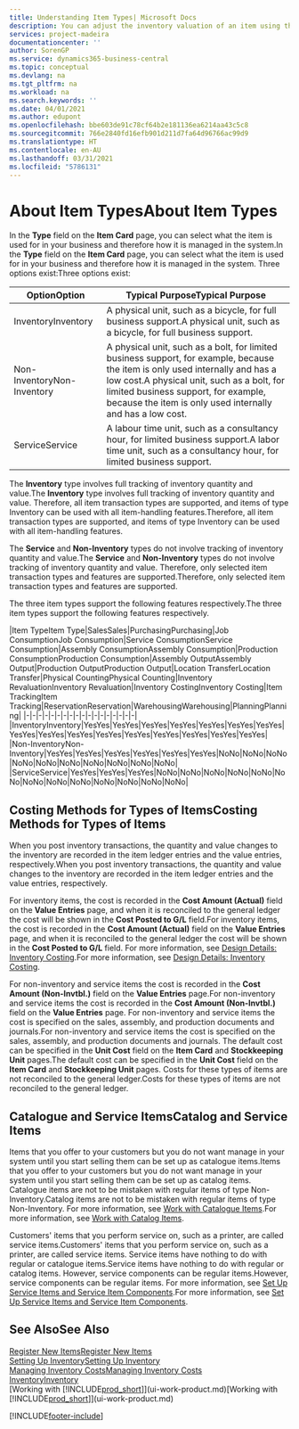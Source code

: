 ```yaml
---
title: Understanding Item Types| Microsoft Docs
description: You can adjust the inventory valuation of an item using the FIFO or Average costing methods, for example, when item costs change for reasons other than transactions.
services: project-madeira
documentationcenter: ''
author: SorenGP
ms.service: dynamics365-business-central
ms.topic: conceptual
ms.devlang: na
ms.tgt_pltfrm: na
ms.workload: na
ms.search.keywords: ''
ms.date: 04/01/2021
ms.author: edupont
ms.openlocfilehash: bbe603de91c78cf64b2e181136ea6214aa43c5c8
ms.sourcegitcommit: 766e2840fd16efb901d211d7fa64d96766ac99d9
ms.translationtype: HT
ms.contentlocale: en-AU
ms.lasthandoff: 03/31/2021
ms.locfileid: "5786131"
---
```

# <a name="about-item-types"></a><span data-ttu-id="4adfc-103">About Item Types</span><span class="sxs-lookup"><span data-stu-id="4adfc-103">About Item Types</span></span>
<span data-ttu-id="4adfc-104">In the **Type** field on the **Item Card** page, you can select what the item is used for in your business and therefore how it is managed in the system.</span><span class="sxs-lookup"><span data-stu-id="4adfc-104">In the **Type** field on the **Item Card** page, you can select what the item is used for in your business and therefore how it is managed in the system.</span></span> <span data-ttu-id="4adfc-105">Three options exist:</span><span class="sxs-lookup"><span data-stu-id="4adfc-105">Three options exist:</span></span>

|<span data-ttu-id="4adfc-106">Option</span><span class="sxs-lookup"><span data-stu-id="4adfc-106">Option</span></span>|<span data-ttu-id="4adfc-107">Typical Purpose</span><span class="sxs-lookup"><span data-stu-id="4adfc-107">Typical Purpose</span></span>|
|------|-----------|
|<span data-ttu-id="4adfc-108">Inventory</span><span class="sxs-lookup"><span data-stu-id="4adfc-108">Inventory</span></span>|<span data-ttu-id="4adfc-109">A physical unit, such as a bicycle, for full business support.</span><span class="sxs-lookup"><span data-stu-id="4adfc-109">A physical unit, such as a bicycle, for full business support.</span></span>|
|<span data-ttu-id="4adfc-110">Non-Inventory</span><span class="sxs-lookup"><span data-stu-id="4adfc-110">Non-Inventory</span></span>|<span data-ttu-id="4adfc-111">A physical unit, such as a bolt, for limited business support, for example, because the item is only used internally and has a low cost.</span><span class="sxs-lookup"><span data-stu-id="4adfc-111">A physical unit, such as a bolt, for limited business support, for example, because the item is only used internally and has a low cost.</span></span>|
|<span data-ttu-id="4adfc-112">Service</span><span class="sxs-lookup"><span data-stu-id="4adfc-112">Service</span></span>|<span data-ttu-id="4adfc-113">A labour time unit, such as a consultancy hour, for limited business support.</span><span class="sxs-lookup"><span data-stu-id="4adfc-113">A labor time unit, such as a consultancy hour, for limited business support.</span></span>|

<span data-ttu-id="4adfc-114">The **Inventory** type involves full tracking of inventory quantity and value.</span><span class="sxs-lookup"><span data-stu-id="4adfc-114">The **Inventory** type involves full tracking of inventory quantity and value.</span></span> <span data-ttu-id="4adfc-115">Therefore, all item transaction types are supported, and items of type Inventory can be used with all item-handling features.</span><span class="sxs-lookup"><span data-stu-id="4adfc-115">Therefore, all item transaction types are supported, and items of type Inventory can be used with all item-handling features.</span></span>

<span data-ttu-id="4adfc-116">The **Service** and **Non-Inventory** types do not involve tracking of inventory quantity and value.</span><span class="sxs-lookup"><span data-stu-id="4adfc-116">The **Service** and **Non-Inventory** types do not involve tracking of inventory quantity and value.</span></span> <span data-ttu-id="4adfc-117">Therefore, only selected item transaction types and features are supported.</span><span class="sxs-lookup"><span data-stu-id="4adfc-117">Therefore, only selected item transaction types and features are supported.</span></span>

<span data-ttu-id="4adfc-118">The three item types support the following features respectively.</span><span class="sxs-lookup"><span data-stu-id="4adfc-118">The three item types support the following features respectively.</span></span>

|<span data-ttu-id="4adfc-119">Item Type</span><span class="sxs-lookup"><span data-stu-id="4adfc-119">Item Type</span></span>|<span data-ttu-id="4adfc-120">Sales</span><span class="sxs-lookup"><span data-stu-id="4adfc-120">Sales</span></span>|<span data-ttu-id="4adfc-121">Purchasing</span><span class="sxs-lookup"><span data-stu-id="4adfc-121">Purchasing</span></span>|<span data-ttu-id="4adfc-122">Job Consumption</span><span class="sxs-lookup"><span data-stu-id="4adfc-122">Job Consumption</span></span>|<span data-ttu-id="4adfc-123">Service Consumption</span><span class="sxs-lookup"><span data-stu-id="4adfc-123">Service Consumption</span></span>|<span data-ttu-id="4adfc-124">Assembly Consumption</span><span class="sxs-lookup"><span data-stu-id="4adfc-124">Assembly Consumption</span></span>|<span data-ttu-id="4adfc-125">Production Consumption</span><span class="sxs-lookup"><span data-stu-id="4adfc-125">Production Consumption</span></span>|<span data-ttu-id="4adfc-126">Assembly Output</span><span class="sxs-lookup"><span data-stu-id="4adfc-126">Assembly Output</span></span>|<span data-ttu-id="4adfc-127">Production Output</span><span class="sxs-lookup"><span data-stu-id="4adfc-127">Production Output</span></span>|<span data-ttu-id="4adfc-128">Location Transfer</span><span class="sxs-lookup"><span data-stu-id="4adfc-128">Location Transfer</span></span>|<span data-ttu-id="4adfc-129">Physical Counting</span><span class="sxs-lookup"><span data-stu-id="4adfc-129">Physical Counting</span></span>|<span data-ttu-id="4adfc-130">Inventory Revaluation</span><span class="sxs-lookup"><span data-stu-id="4adfc-130">Inventory Revaluation</span></span>|<span data-ttu-id="4adfc-131">Inventory Costing</span><span class="sxs-lookup"><span data-stu-id="4adfc-131">Inventory Costing</span></span>|<span data-ttu-id="4adfc-132">Item Tracking</span><span class="sxs-lookup"><span data-stu-id="4adfc-132">Item Tracking</span></span>|<span data-ttu-id="4adfc-133">Reservation</span><span class="sxs-lookup"><span data-stu-id="4adfc-133">Reservation</span></span>|<span data-ttu-id="4adfc-134">Warehousing</span><span class="sxs-lookup"><span data-stu-id="4adfc-134">Warehousing</span></span>|<span data-ttu-id="4adfc-135">Planning</span><span class="sxs-lookup"><span data-stu-id="4adfc-135">Planning</span></span>|
|-|-|-|-|-|-|-|-|-|-|-|-|-|-|-|-|-|-|
|<span data-ttu-id="4adfc-136">Inventory</span><span class="sxs-lookup"><span data-stu-id="4adfc-136">Inventory</span></span>|<span data-ttu-id="4adfc-137">Yes</span><span class="sxs-lookup"><span data-stu-id="4adfc-137">Yes</span></span>|<span data-ttu-id="4adfc-138">Yes</span><span class="sxs-lookup"><span data-stu-id="4adfc-138">Yes</span></span>|<span data-ttu-id="4adfc-139">Yes</span><span class="sxs-lookup"><span data-stu-id="4adfc-139">Yes</span></span>|<span data-ttu-id="4adfc-140">Yes</span><span class="sxs-lookup"><span data-stu-id="4adfc-140">Yes</span></span>|<span data-ttu-id="4adfc-141">Yes</span><span class="sxs-lookup"><span data-stu-id="4adfc-141">Yes</span></span>|<span data-ttu-id="4adfc-142">Yes</span><span class="sxs-lookup"><span data-stu-id="4adfc-142">Yes</span></span>|<span data-ttu-id="4adfc-143">Yes</span><span class="sxs-lookup"><span data-stu-id="4adfc-143">Yes</span></span>|<span data-ttu-id="4adfc-144">Yes</span><span class="sxs-lookup"><span data-stu-id="4adfc-144">Yes</span></span>|<span data-ttu-id="4adfc-145">Yes</span><span class="sxs-lookup"><span data-stu-id="4adfc-145">Yes</span></span>|<span data-ttu-id="4adfc-146">Yes</span><span class="sxs-lookup"><span data-stu-id="4adfc-146">Yes</span></span>|<span data-ttu-id="4adfc-147">Yes</span><span class="sxs-lookup"><span data-stu-id="4adfc-147">Yes</span></span>|<span data-ttu-id="4adfc-148">Yes</span><span class="sxs-lookup"><span data-stu-id="4adfc-148">Yes</span></span>|<span data-ttu-id="4adfc-149">Yes</span><span class="sxs-lookup"><span data-stu-id="4adfc-149">Yes</span></span>|<span data-ttu-id="4adfc-150">Yes</span><span class="sxs-lookup"><span data-stu-id="4adfc-150">Yes</span></span>|<span data-ttu-id="4adfc-151">Yes</span><span class="sxs-lookup"><span data-stu-id="4adfc-151">Yes</span></span>|<span data-ttu-id="4adfc-152">Yes</span><span class="sxs-lookup"><span data-stu-id="4adfc-152">Yes</span></span>|
|<span data-ttu-id="4adfc-153">Non-Inventory</span><span class="sxs-lookup"><span data-stu-id="4adfc-153">Non-Inventory</span></span>|<span data-ttu-id="4adfc-154">Yes</span><span class="sxs-lookup"><span data-stu-id="4adfc-154">Yes</span></span>|<span data-ttu-id="4adfc-155">Yes</span><span class="sxs-lookup"><span data-stu-id="4adfc-155">Yes</span></span>|<span data-ttu-id="4adfc-156">Yes</span><span class="sxs-lookup"><span data-stu-id="4adfc-156">Yes</span></span>|<span data-ttu-id="4adfc-157">Yes</span><span class="sxs-lookup"><span data-stu-id="4adfc-157">Yes</span></span>|<span data-ttu-id="4adfc-158">Yes</span><span class="sxs-lookup"><span data-stu-id="4adfc-158">Yes</span></span>|<span data-ttu-id="4adfc-159">Yes</span><span class="sxs-lookup"><span data-stu-id="4adfc-159">Yes</span></span>|<span data-ttu-id="4adfc-160">No</span><span class="sxs-lookup"><span data-stu-id="4adfc-160">No</span></span>|<span data-ttu-id="4adfc-161">No</span><span class="sxs-lookup"><span data-stu-id="4adfc-161">No</span></span>|<span data-ttu-id="4adfc-162">No</span><span class="sxs-lookup"><span data-stu-id="4adfc-162">No</span></span>|<span data-ttu-id="4adfc-163">No</span><span class="sxs-lookup"><span data-stu-id="4adfc-163">No</span></span>|<span data-ttu-id="4adfc-164">No</span><span class="sxs-lookup"><span data-stu-id="4adfc-164">No</span></span>|<span data-ttu-id="4adfc-165">No</span><span class="sxs-lookup"><span data-stu-id="4adfc-165">No</span></span>|<span data-ttu-id="4adfc-166">No</span><span class="sxs-lookup"><span data-stu-id="4adfc-166">No</span></span>|<span data-ttu-id="4adfc-167">No</span><span class="sxs-lookup"><span data-stu-id="4adfc-167">No</span></span>|<span data-ttu-id="4adfc-168">No</span><span class="sxs-lookup"><span data-stu-id="4adfc-168">No</span></span>|<span data-ttu-id="4adfc-169">No</span><span class="sxs-lookup"><span data-stu-id="4adfc-169">No</span></span>|
|<span data-ttu-id="4adfc-170">Service</span><span class="sxs-lookup"><span data-stu-id="4adfc-170">Service</span></span>|<span data-ttu-id="4adfc-171">Yes</span><span class="sxs-lookup"><span data-stu-id="4adfc-171">Yes</span></span>|<span data-ttu-id="4adfc-172">Yes</span><span class="sxs-lookup"><span data-stu-id="4adfc-172">Yes</span></span>|<span data-ttu-id="4adfc-173">Yes</span><span class="sxs-lookup"><span data-stu-id="4adfc-173">Yes</span></span>|<span data-ttu-id="4adfc-174">No</span><span class="sxs-lookup"><span data-stu-id="4adfc-174">No</span></span>|<span data-ttu-id="4adfc-175">No</span><span class="sxs-lookup"><span data-stu-id="4adfc-175">No</span></span>|<span data-ttu-id="4adfc-176">No</span><span class="sxs-lookup"><span data-stu-id="4adfc-176">No</span></span>|<span data-ttu-id="4adfc-177">No</span><span class="sxs-lookup"><span data-stu-id="4adfc-177">No</span></span>|<span data-ttu-id="4adfc-178">No</span><span class="sxs-lookup"><span data-stu-id="4adfc-178">No</span></span>|<span data-ttu-id="4adfc-179">No</span><span class="sxs-lookup"><span data-stu-id="4adfc-179">No</span></span>|<span data-ttu-id="4adfc-180">No</span><span class="sxs-lookup"><span data-stu-id="4adfc-180">No</span></span>|<span data-ttu-id="4adfc-181">No</span><span class="sxs-lookup"><span data-stu-id="4adfc-181">No</span></span>|<span data-ttu-id="4adfc-182">No</span><span class="sxs-lookup"><span data-stu-id="4adfc-182">No</span></span>|<span data-ttu-id="4adfc-183">No</span><span class="sxs-lookup"><span data-stu-id="4adfc-183">No</span></span>|<span data-ttu-id="4adfc-184">No</span><span class="sxs-lookup"><span data-stu-id="4adfc-184">No</span></span>|<span data-ttu-id="4adfc-185">No</span><span class="sxs-lookup"><span data-stu-id="4adfc-185">No</span></span>|<span data-ttu-id="4adfc-186">No</span><span class="sxs-lookup"><span data-stu-id="4adfc-186">No</span></span>|

## <a name="costing-methods-for-types-of-items"></a><span data-ttu-id="4adfc-187">Costing Methods for Types of Items</span><span class="sxs-lookup"><span data-stu-id="4adfc-187">Costing Methods for Types of Items</span></span>
<span data-ttu-id="4adfc-188">When you post inventory transactions, the quantity and value changes to the inventory are recorded in the item ledger entries and the value entries, respectively.</span><span class="sxs-lookup"><span data-stu-id="4adfc-188">When you post inventory transactions, the quantity and value changes to the inventory are recorded in the item ledger entries and the value entries, respectively.</span></span> 

<span data-ttu-id="4adfc-189">For inventory items, the cost is recorded in the **Cost Amount (Actual)** field on the **Value Entries** page, and when it is reconciled to the general ledger the cost will be shown in the **Cost Posted to G/L** field.</span><span class="sxs-lookup"><span data-stu-id="4adfc-189">For inventory items, the cost is recorded in the **Cost Amount (Actual)** field on the **Value Entries** page, and when it is reconciled to the general ledger the cost will be shown in the **Cost Posted to G/L** field.</span></span> <span data-ttu-id="4adfc-190">For more information, see [Design Details: Inventory Costing](design-details-inventory-costing.md).</span><span class="sxs-lookup"><span data-stu-id="4adfc-190">For more information, see [Design Details: Inventory Costing](design-details-inventory-costing.md).</span></span>

<span data-ttu-id="4adfc-191">For non-inventory and service items the cost is recorded in the **Cost Amount (Non-Invtbl.)** field on the **Value Entries** page.</span><span class="sxs-lookup"><span data-stu-id="4adfc-191">For non-inventory and service items the cost is recorded in the **Cost Amount (Non-Invtbl.)** field on the **Value Entries** page.</span></span> <span data-ttu-id="4adfc-192">For non-inventory and service items the cost is specified on the sales, assembly, and production documents and journals.</span><span class="sxs-lookup"><span data-stu-id="4adfc-192">For non-inventory and service items the cost is specified on the sales, assembly, and production documents and journals.</span></span> <span data-ttu-id="4adfc-193">The default cost can be specified in the **Unit Cost** field on the **Item Card** and **Stockkeeping Unit** pages.</span><span class="sxs-lookup"><span data-stu-id="4adfc-193">The default cost can be specified in the **Unit Cost** field on the **Item Card** and **Stockkeeping Unit** pages.</span></span> <span data-ttu-id="4adfc-194">Costs for these types of items are not reconciled to the general ledger.</span><span class="sxs-lookup"><span data-stu-id="4adfc-194">Costs for these types of items are not reconciled to the general ledger.</span></span> 

## <a name="catalog-and-service-items"></a><span data-ttu-id="4adfc-195">Catalogue and Service Items</span><span class="sxs-lookup"><span data-stu-id="4adfc-195">Catalog and Service Items</span></span>
<span data-ttu-id="4adfc-196">Items that you offer to your customers but you do not want manage in your system until you start selling them can be set up as catalogue items.</span><span class="sxs-lookup"><span data-stu-id="4adfc-196">Items that you offer to your customers but you do not want manage in your system until you start selling them can be set up as catalog items.</span></span> <span data-ttu-id="4adfc-197">Catalogue items are not to be mistaken with regular items of type Non-Inventory.</span><span class="sxs-lookup"><span data-stu-id="4adfc-197">Catalog items are not to be mistaken with regular items of type Non-Inventory.</span></span> <span data-ttu-id="4adfc-198">For more information, see [Work with Catalogue Items](inventory-how-work-nonstock-items.md).</span><span class="sxs-lookup"><span data-stu-id="4adfc-198">For more information, see [Work with Catalog Items](inventory-how-work-nonstock-items.md).</span></span>

<span data-ttu-id="4adfc-199">Customers' items that you perform service on, such as a printer, are called service items.</span><span class="sxs-lookup"><span data-stu-id="4adfc-199">Customers' items that you perform service on, such as a printer, are called service items.</span></span> <span data-ttu-id="4adfc-200">Service items have nothing to do with regular or catalogue items.</span><span class="sxs-lookup"><span data-stu-id="4adfc-200">Service items have nothing to do with regular or catalog items.</span></span> <span data-ttu-id="4adfc-201">However, service components can be regular items.</span><span class="sxs-lookup"><span data-stu-id="4adfc-201">However, service components can be regular items.</span></span> <span data-ttu-id="4adfc-202">For more information, see [Set Up Service Items and Service Item Components](service-how-setup-service-items.md).</span><span class="sxs-lookup"><span data-stu-id="4adfc-202">For more information, see [Set Up Service Items and Service Item Components](service-how-setup-service-items.md).</span></span>

## <a name="see-also"></a><span data-ttu-id="4adfc-203">See Also</span><span class="sxs-lookup"><span data-stu-id="4adfc-203">See Also</span></span>
[<span data-ttu-id="4adfc-204">Register New Items</span><span class="sxs-lookup"><span data-stu-id="4adfc-204">Register New Items</span></span>](inventory-how-register-new-items.md)  
[<span data-ttu-id="4adfc-205">Setting Up Inventory</span><span class="sxs-lookup"><span data-stu-id="4adfc-205">Setting Up Inventory</span></span>](inventory-setup-inventory.md)  
[<span data-ttu-id="4adfc-206">Managing Inventory Costs</span><span class="sxs-lookup"><span data-stu-id="4adfc-206">Managing Inventory Costs</span></span>](finance-manage-inventory-costs.md)  
[<span data-ttu-id="4adfc-207">Inventory</span><span class="sxs-lookup"><span data-stu-id="4adfc-207">Inventory</span></span>](inventory-manage-inventory.md)  
<span data-ttu-id="4adfc-208">[Working with [!INCLUDE[prod_short](includes/prod_short.md)]](ui-work-product.md)</span><span class="sxs-lookup"><span data-stu-id="4adfc-208">[Working with [!INCLUDE[prod_short](includes/prod_short.md)]](ui-work-product.md)</span></span>


[!INCLUDE[footer-include](includes/footer-banner.md)]